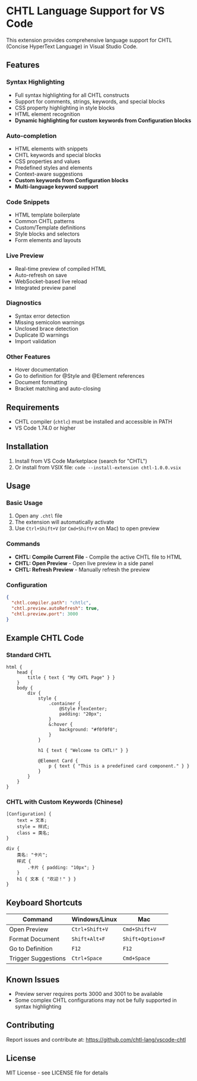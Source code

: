 # CHTL Language Support for VS Code

This extension provides comprehensive language support for CHTL (Concise HyperText Language) in Visual Studio Code.

## Features

### Syntax Highlighting
- Full syntax highlighting for all CHTL constructs
- Support for comments, strings, keywords, and special blocks
- CSS property highlighting in style blocks
- HTML element recognition
- **Dynamic highlighting for custom keywords from Configuration blocks**

### Auto-completion
- HTML elements with snippets
- CHTL keywords and special blocks
- CSS properties and values
- Predefined styles and elements
- Context-aware suggestions
- **Custom keywords from Configuration blocks**
- **Multi-language keyword support**

### Code Snippets
- HTML template boilerplate
- Common CHTL patterns
- Custom/Template definitions
- Style blocks and selectors
- Form elements and layouts

### Live Preview
- Real-time preview of compiled HTML
- Auto-refresh on save
- WebSocket-based live reload
- Integrated preview panel

### Diagnostics
- Syntax error detection
- Missing semicolon warnings
- Unclosed brace detection
- Duplicate ID warnings
- Import validation

### Other Features
- Hover documentation
- Go to definition for @Style and @Element references
- Document formatting
- Bracket matching and auto-closing

## Requirements

- CHTL compiler (`chtlc`) must be installed and accessible in PATH
- VS Code 1.74.0 or higher

## Installation

1. Install from VS Code Marketplace (search for "CHTL")
2. Or install from VSIX file: `code --install-extension chtl-1.0.0.vsix`

## Usage

### Basic Usage
1. Open any `.chtl` file
2. The extension will automatically activate
3. Use `Ctrl+Shift+V` (or `Cmd+Shift+V` on Mac) to open preview

### Commands
- **CHTL: Compile Current File** - Compile the active CHTL file to HTML
- **CHTL: Open Preview** - Open live preview in a side panel
- **CHTL: Refresh Preview** - Manually refresh the preview

### Configuration
```json
{
  "chtl.compiler.path": "chtlc",
  "chtl.preview.autoRefresh": true,
  "chtl.preview.port": 3000
}
```

## Example CHTL Code

### Standard CHTL
```chtl
html {
    head {
        title { text { "My CHTL Page" } }
    }
    body {
        div {
            style {
                .container {
                    @Style FlexCenter;
                    padding: "20px";
                }
                &:hover {
                    background: "#f0f0f0";
                }
            }
            
            h1 { text { "Welcome to CHTL!" } }
            
            @Element Card {
                p { text { "This is a predefined card component." } }
            }
        }
    }
}
```

### CHTL with Custom Keywords (Chinese)
```chtl
[Configuration] {
    text = 文本;
    style = 样式;
    class = 类名;
}

div {
    类名: "卡片";
    样式 {
        .卡片 { padding: "10px"; }
    }
    h1 { 文本 { "欢迎！" } }
}
```

## Keyboard Shortcuts

| Command | Windows/Linux | Mac |
|---------|--------------|-----|
| Open Preview | `Ctrl+Shift+V` | `Cmd+Shift+V` |
| Format Document | `Shift+Alt+F` | `Shift+Option+F` |
| Go to Definition | `F12` | `F12` |
| Trigger Suggestions | `Ctrl+Space` | `Cmd+Space` |

## Known Issues

- Preview server requires ports 3000 and 3001 to be available
- Some complex CHTL configurations may not be fully supported in syntax highlighting

## Contributing

Report issues and contribute at: https://github.com/chtl-lang/vscode-chtl

## License

MIT License - see LICENSE file for details